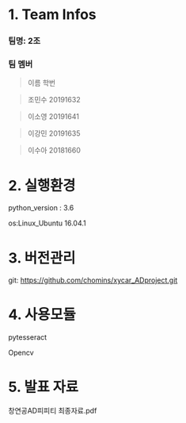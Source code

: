 # 1. Team Infos

### 팀명: 2조

### 팀 멤버

> 이름	   학번

> 조민수 20191632

> 이소영	20191641

> 이강민	20191635	

> 이수아 20181660 


# 2. 실행환경

python_version : 3.6

os:Linux_Ubuntu 16.04.1


# 3. 버전관리

git: https://github.com/chomins/xycar_ADproject.git


# 4. 사용모듈

pytesseract

Opencv

# 5. 발표 자료

창연공AD피피티 최종자료.pdf
